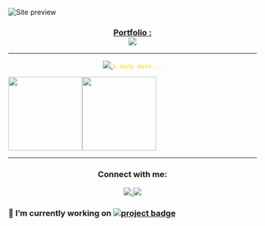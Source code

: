 ![Site preview](https://iili.io/JTyJ444.png)

<h3 align="center">
  <a href="https://imedcherfaoui.com">Portfolio : <br />
  <img src="https://skillicons.dev/icons?i=vscode"  href="https://imedcherfaoui.com" /></a>
</h3>
<hr />
<p align="center">
  <a href="https://imedcherfaoui.com">
    <img src="https://skillicons.dev/icons?i=js,ts,html,css,react,nextjs,firebase,nodejs,express,py,tailwind" />
  </a>
  <code style="color : gold">& many more...</code>
</p>

<div style="display: flex; width: 100%;" align="center">
  <a>
    <img height="150" src="https://github-readme-stats.vercel.app/api?username=imedcherfaoui&show_icons=true&theme=radical" />
  </a>
  <a>
    <img height="150" src="https://github-readme-stats.vercel.app/api/top-langs/?username=imedcherfaoui&layout=compact" />
  </a>
</div>


<hr/>
<h3 align="center">Connect with me:</h3>

<p align="center">
  <a href="https://www.linkedin.com/in/cherfaoui-imededdine/">
    <img src="https://skillicons.dev/icons?i=linkedin" />
  </a>
  <a href="https://www.instagram.com/imedoari.jpg/">
    <img src="https://skillicons.dev/icons?i=instagram" />
  </a>
</p>


### 🔭 I’m currently working on [![project badge](https://img.shields.io/badge/Cool_Project-✨_Under_Construction_-brightgreen?style=for-the-badge&logo=github)](https://github.com/your-repo)


